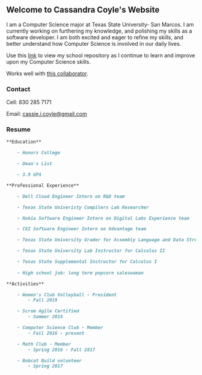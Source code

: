 ## Welcome to Cassandra Coyle's Website

I am a Computer Science major at Texas State University- San Marcos. I am currently working on furthering my knowledge, and polishing my skills as a software developer. I am both excited and eager to refine my skills, and better understand how Computer Science is involved in our daily lives. 

Use this [link](https://github.com/cicoyle/txstatecs) to view my school repository as I continue to learn and improve upon my Computer Science skills. 

Works well with [this collaborator](http://www.samcoyle.me).

### Contact

Cell: 830 285 7171

Email: cassie.i.coyle@gmail.com

### Resume

```markdown
**Education**

	- Honors College

	- Dean's List

	- 3.9 GPA 

**Professional Experience**

	- Dell Cloud Engineer Intern on R&D team 

	- Texas State Univeristy Compilers Lab Researcher

	- Nokia Software Engineer Intern on Digital Labs Experience team

	- CGI Software Engineer Intern on Advantage team

	- Texas State University Grader for Assembly Language and Data Structures

	- Texas State University Lab Instructor for Calculus II

	- Texas State Supplemental Instructor for Calculus I
	
	- High school job: long term popcorn saleswoman

**Activities**

	- Women's Club Volleyball - President
		- Fall 2019

	- Scrum Agile Certified
		- Summer 2018

	- Computer Science Club - Member
		- Fall 2016 - present

	- Math Club - Member
		- Spring 2016 - Fall 2017

	- Bobcat Build volunteer
		- Spring 2017


```
